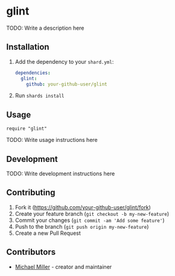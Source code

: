 # glint

TODO: Write a description here

## Installation

1. Add the dependency to your `shard.yml`:

   ```yaml
   dependencies:
     glint:
       github: your-github-user/glint
   ```

2. Run `shards install`

## Usage

```crystal
require "glint"
```

TODO: Write usage instructions here

## Development

TODO: Write development instructions here

## Contributing

1. Fork it (<https://github.com/your-github-user/glint/fork>)
2. Create your feature branch (`git checkout -b my-new-feature`)
3. Commit your changes (`git commit -am 'Add some feature'`)
4. Push to the branch (`git push origin my-new-feature`)
5. Create a new Pull Request

## Contributors

- [Michael Miller](https://github.com/your-github-user) - creator and maintainer
